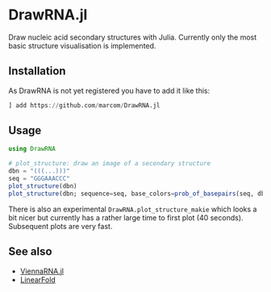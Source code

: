 # DrawRNA.jl

Draw nucleic acid secondary structures with Julia. Currently only the
most basic structure visualisation is implemented.

## Installation

As DrawRNA is not yet registered you have to add it like this:
```julia
] add https://github.com/marcom/DrawRNA.jl
```

## Usage

```julia
using DrawRNA
```

```julia
# plot_structure: draw an image of a secondary structure
dbn = "(((...)))"
seq = "GGGAAACCC"
plot_structure(dbn)
plot_structure(dbn; sequence=seq, base_colors=prob_of_basepairs(seq, dbn))
```

There is also an experimental `DrawRNA.plot_structure_makie` which
looks a bit nicer but currently has a rather large time to first plot
(40 seconds). Subsequent plots are very fast.

## See also

- [ViennaRNA.jl](https://github.com/marcom/ViennaRNA.jl)
- [LinearFold](https://github.com/marcom/LinearFold.jl)

